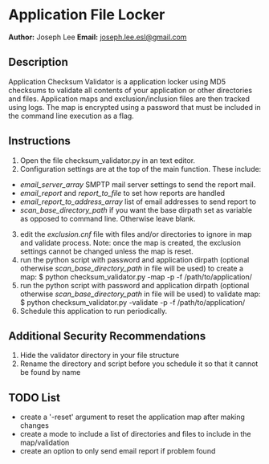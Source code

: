 # Application File Locker

**Author:** Joseph Lee
**Email:** joseph.lee.esl@gmail.com


## Description

Application Checksum Validator is a application locker using MD5 checksums to
validate all contents of your application or other directories and files.
Application maps and exclusion/inclusion files are then tracked using logs.
The map is encrypted using a password that must be included in the command line
execution as a flag.

## Instructions

1. Open the file checksum_validator.py in an text editor.
2. Configuration settings are at the top of the main function.  These include:
  * *email_server_array* SMPTP mail server settings to send the report mail.
  * *email_report* and *report_to_file* to set how reports are handled
  * *email_report_to_address_array* list of email addresses to send report to
  * *scan_base_directory_path* if you want the base dirpath set as variable as opposed to command line. Otherwise leave blank.
3. edit the *exclusion.cnf* file with files and/or directories to ignore in map and validate process. Note: once the map is created, the exclusion settings cannot be changed unless the map is reset.
4. run the python script with password and application dirpath (optional otherwise *scan_base_directory_path* in file will be used) to create a map:
  $ python checksum_validator.py -map -p <password> -f /path/to/application/
5. run the python script with password and application dirpath (optional otherwise *scan_base_directory_path* in file will be used) to validate map:
  $ python checksum_validator.py -validate -p <password> -f /path/to/application/
6. Schedule this application to run periodically.

## Additional Security Recommendations

1. Hide the validator directory in your file structure
2. Rename the directory and script before you schedule it so that it cannot be found by name

## TODO List

* create a '-reset' argument to reset the application map after making changes
* create a mode to include a list of directories and files to include in the map/validation
* create an option to only send email report if problem found
